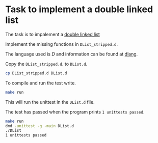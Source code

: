 # Task to implement a double linked list



The task is to impalement a [double linked list](https://en.wikipedia.org/wiki/Doubly_linked_list) 

Implement the missing functions in `DList_stripped.d`. 

The language used is *D* and information can be found at [dlang](https://dlang.org/).

Copy the `DList_stripped.d`. to `DList.d`.

```bash
cp DList_stripped.d DList.d
```

To compile and run the test write.

```bash
make run
```

This will run the unittest in the `DList.d` file.

The test has passed when the program prints `1 unittests passed`.

```bash
make run
dmd -unittest -g -main DList.d
./DList
1 unittests passed

```



